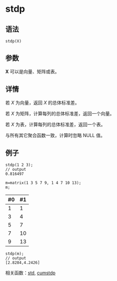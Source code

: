 # stdp

## 语法

`stdp(X)`

## 参数

**X** 可以是向量、矩阵或表。

## 详情

若 *X* 为向量，返回 *X* 的总体标准差。

若 *X* 为矩阵，计算每列的总体标准差，返回一个向量。

若 *X* 为表，计算每列的总体标准差，返回一个表。

与所有其它聚合函数一致，计算时忽略 NULL 值。

## 例子

```
stdp(1 2 3);
// output
0.816497

m=matrix(1 3 5 7 9, 1 4 7 10 13);
m;
```

| #0 | #1 |
| --- | --- |
| 1 | 1 |
| 3 | 4 |
| 5 | 7 |
| 7 | 10 |
| 9 | 13 |

```
stdp(m);
// output
[2.8284,4.2426]
```

相关函数：[std](std.md), [cumstdp](../c/cumstdp.md)

